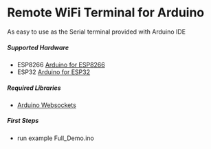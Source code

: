 Remote WiFi Terminal for Arduino
================================

As easy to use as the Serial terminal provided with Arduino IDE

##### Supported Hardware #####
 - ESP8266 [Arduino for ESP8266](https://github.com/esp8266/Arduino/)
 - ESP32 [Arduino for ESP32](https://github.com/espressif/arduino-esp32)

##### Required Libraries #####
 - [Arduino Websockets](https://github.com/Links2004/arduinoWebSockets)
 
##### First Steps #####

 - run example Full_Demo.ino

